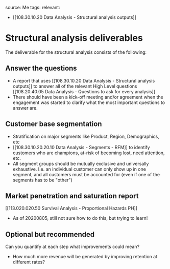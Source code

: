 source: Me
tags: 
relevant: 
- [[108.30.10.20 Data Analysis - Structural analysis outputs]]

# Structural analysis deliverables

The deliverable for the structural analysis consists of the following:

## Answer the questions
- A report that uses [[108.30.10.20 Data Analysis - Structural analysis outputs]] to answer all of the relevant High Level questions [[108.20.40.05 Data Analysis - Questions to ask for every analysis]]
- There should have been a kick-off meeting and/or agreement when the engagement was started to clarify what the most important questions to answer are.

## Customer base segmentation 
- Stratification on major segments like Product, Region, Demographics, etc
- [[108.30.10.20.20.10 Data Analysis - Segments - RFM]] to identify customers who are champions, at-risk of becoming lost, need attention, etc. 
- All segment groups should be mutually exclusive and universally exhaustive. I.e. an individual customer can only show up in one segment, and all customers must be accounted for (even if one of the segments has to be "other")

## Market penetration and saturation report
[[113.020.020.50 Survival Analysis - Proportional Hazards PH]]
- As of 20200805, still not sure how to do this, but trying to learn!

## Optional but recommended
Can you quantify at each step what improvements could mean?
- How much more revenue will be generated by improving retention at different rates?

